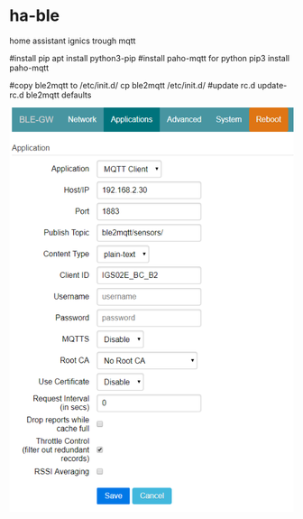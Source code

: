# ha-ble
home assistant ignics trough mqtt

#install pip
apt install python3-pip
#install paho-mqtt for python
pip3 install paho-mqtt

#copy ble2mqtt to /etc/init.d/
cp ble2mqtt /etc/init.d/
#update rc.d
update-rc.d ble2mqtt defaults


![Gateway setup](/images/setup%20gateway.PNG)


